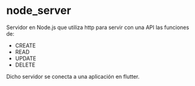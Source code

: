 # node_server

Servidor en Node.js que utiliza http para servir con una API las funciones de:
- CREATE
- READ
- UPDATE
- DELETE

Dicho servidor se conecta a una aplicación en flutter.

